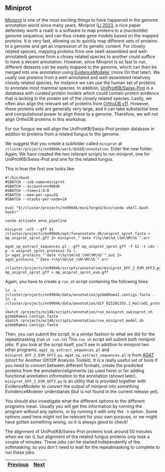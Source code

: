 ## Miniprot
[Miniprot](https://github.com/lh3/miniprot) is one of the most exciting things to have happened in the genome annotation world since many years. Miniprot ([Li 2023](https://academic.oup.com/bioinformatics/article/39/1/btad014/6989621), a nice paper defenitely worth a read) is a software to map proteins to a (nucleotide) genome sequence, and can thus create gene models based on the mapped proteins. It is very fast, allowing us to quickly map different sets of proteins to a genome and get an impression of its genetic content. For closely related species, mapping proteins from one (well-assembled and well-annotated) genome from a closey related species to another could suffice to have a decent annotation. However, since Miniprot is so fast to run, different datasets can be easily mapped to the genome, which can then be merged into one annotation using [EvidenceModeler](04_evidencemodeler) (more On that later). We usally use proteins from a well-annotated and well-assembled relatively closely related species, for instance we can use the human set of proteins to annotate most mammal species. In addition, [UniProtKB/Swiss-Prot](https://academic.oup.com/nar/article/51/D1/D523/6835362) is a database with curated protein models which could contain protein evidence that is lacking in the protein set of the closely related species. Lastly, we often also align the relevant set of proteins from [OrthoDB v11](https://academic.oup.com/nar/article/51/D1/D445/6814468). However, these proteins sets are generally very large, and it can take substantial time and computational power to align these to a genome. Therefore, we will not align OrthoDB proteins in this workshop.

For our fungus we will align the UniProtKB/Swiss-Prot protein database in additon to proteins from a related fungus to the genome. 
  
We suggest that you create a subfolder called `miniprot` at `/cluster/projects/nn9984k/work/$USER/annotation`. Enter the new folder. Again, We have created the two relevant scripts to run miniprot, one for UniProtKB/Swiss-Prot and one for the related fungus. 

This is how the first one looks like: 
```
#!/bin/bash
#SBATCH --job-name=miniprot
#SBATCH --account=nn9984k
#SBATCH --time=1:0:0
#SBATCH --mem-per-cpu=2G
#SBATCH --ntasks-per-node=10

eval "$(/cluster/projects/nn9984k/miniforge3/bin/conda shell.bash hook)" 

conda activate anno_pipeline

miniprot -ut5 --gff $1 /cluster/projects/nn9984k/opt/funannotate_db/uniprot_sprot.fasta > mp_uniprot_sprot.gff 2> miniprot_"`date +\%y\%m\%d_\%H\%M\%S`".err

agat_sp_extract_sequences.pl --gff mp_uniprot_sprot.gff -f $1 -t cds -p -o uniprot_sprot.proteins.fa \
1> agat_proteins_"`date +\%y\%m\%d_\%H\%M\%S`".out 2> agat_proteins_"`date +\%y\%m\%d_\%H\%M\%S`".err

/cluster/projects/nn9984k/scripts/annotation/miniprot_GFF_2_EVM_GFF3.py mp_uniprot_sprot.gff > mp_uniprot_sprot_evm.gff
```
Again, you have to create a `run.sh` script containing the following lines:
```
ln -s /cluster/projects/nn9984k/data/annotation/gzUmbRama1.contigs.fasta .
ln -s /cluster/projects/nn9984k/data/annotation/GCF_025201355.1_Halrad1_protein.faa.gz .
sbatch /projects/ec146/scripts/annotation/run_miniprot_swissprot.sh gzUmbRama1.contigs.fasta
sbatch /projects/ec146/scripts/annotation/run_miniprot_model.sh gzUmbRama1.contigs.fasta
```
Then, you can submit the script, in a similar fashion to what we did for the repeatmasking (run `sh run.sh`)
This `run.sh` script will submit both miniprot jobs. If you look at the script itself, you'll see in addition to miniprot two other programs, `agat_sp_extract_sequences.pl` and `miniprot_GFF_2_EVM_GFF3.py`.  `agat_sp_extract_sequences.pl` is from [AGAT](https://github.com/NBISweden/AGAT) (short for Another Gtf/Gff Analysis Toolkit). It is a really useful set of tools if you need to convert between different formats, create the predicted proteins from the annotation/alignments (as used here) or for adding functional annotation information to the annotation (shown later). `miniprot_GFF_2_EVM_GFF3.py` is an utility that is provided together with EvidenceModeler to convert the output of miniprot into something EvindenceModeler understands (but is not found in the current release yet).   

You should also investigate what the different options to the different programs mean. Usually you will get this information by running the program without any options, or by running it with only the `-h` option. Some options used here might not be relevant for your own purpuse, or we might have gotten something wrong, so it is always good to check!

The alignment of UniProtKB/Swiss-Prot proteins took around 50 minutes when we ran it, but alignment of the related fungus proteins only took a couple of minutes. These jobs can be started independently of the softmasking, so you don't need to wait for the repeatmasking to complete to run these jobs.

|[Previous](https://github.com/ebp-nor/genome_annotation_comparative_genomics_part1/blob/main/01_repeatmasking.md)|[Next](https://github.com/ebp-nor/genome_annotation_comparative_genomics_part1/blob/main/03_galba.md)|
|---|---|

